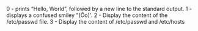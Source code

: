 0 - prints “Hello, World”, followed by a new line to the standard output.
1 - displays a confused smiley "(Ôo)'.
2 - Display the content of the /etc/passwd file.
3 - Display the content of /etc/passwd and /etc/hosts
